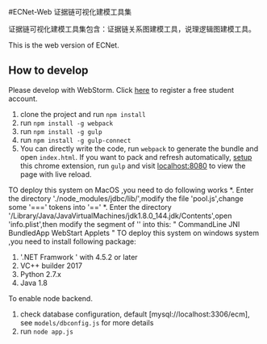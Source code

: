 #ECNet-Web 证据链可视化建模工具集

证据链可视化建模工具集包含：证据链关系图建模工具，说理逻辑图建模工具。

This is the web version of ECNet.

## How to develop

Please develop with WebStorm. Click [here](https://www.jetbrains.com/student/) to register a free student account.



1. clone the project and run `npm install`
2. run `npm install -g webpack`
3. run `npm install -g gulp`
2. run `npm install -g gulp-connect`
2. You can directly write the code, run `webpack` to generate the bundle and open `index.html`. If you want to pack and refresh automatically, [setup](https://chrome.google.com/webstore/detail/livereload/jnihajbhpnppcggbcgedagnkighmdlei?hl=zh-CN) this chrome extension, run `gulp` and visit [localhost:8080](localhost:8080/index.html) to view the page with live reload.

TO deploy this system on MacOS ,you need to do following works 
*. Enter the directory './node_modules/jdbc/lib/',modify the file 'pool.js',change some '===' tokens into '=='
*. Enter the directory '/Library/Java/JavaVirtualMachines/jdk1.8.0_144.jdk/Contents',open 'info.plist',then modify the segment of '<array>' into this:
"
    <array>
            <string>CommandLine</string>
			<string>JNI</string>
            <string>BundledApp</string>
            <string>WebStart</string>
            <string>Applets</string>
    </array>
"
TO deploy this system on windows system ,you need to install following package:
1. '.NET Framwork ' with 4.5.2 or later
2. VC++ builder 2017
3. Python 2.7.x
4. Java 1.8

To enable node backend.


1. check database configuration, default [mysql://localhost:3306/ecm], see `models/dbconfig.js` for more details
2. run `node app.js`


